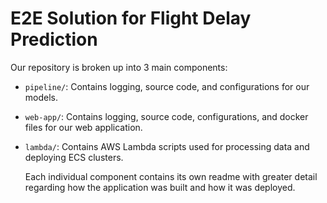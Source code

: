 # E2E Solution for Flight Delay Prediction

Our repository is broken up into 3 main components:

- `pipeline/`: Contains logging, source code, and configurations for our models.
- `web-app/`: Contains logging, source code, configurations, and docker files for our web application.
- `lambda/`: Contains AWS Lambda scripts used for processing data and deploying ECS clusters.

  Each individual component contains its own readme with greater detail regarding how the application was built and how it was deployed. 
